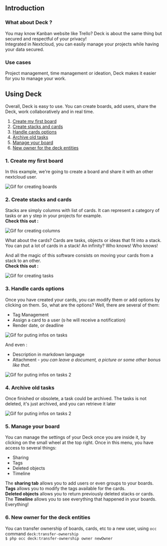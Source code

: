 ## Introduction
### What about Deck ?
You may know Kanban website like Trello? Deck is about the same thing but secured and respectful of your privacy!  
Integrated in Nextcloud, you can easily manage your projects while having your data secured.

### Use cases
Project management, time management or ideation, Deck makes it easier for you to manage your work.

## Using Deck
Overall, Deck is easy to use. You can create boards, add users, share the Deck, work collaboratively and in real time.

1. [Create my first board](#1-create-my-first-board)
2. [Create stacks and cards](#2-create-stacks-and-cards)
3. [Handle cards options](#3-handle-cards-options)
4. [Archive old tasks](#4-archive-old-tasks)
5. [Manage your board](#5-manage-your-board)
6. [New owner for the deck entities](#6-new-owner-for-the-deck-entities)

### 1. Create my first board
In this example, we're going to create a board and share it with an other nextcloud user.

![Gif for creating boards](resources/gifs/EN_create_board.gif)


### 2. Create stacks and cards
Stacks are simply columns with list of cards. It can represent a category of tasks or an y step in your projects for example.   
**Check this out :**

![Gif for creating columns](resources/gifs/EN_create_columns.gif)

What about the cards? Cards are tasks, objects or ideas that fit into a stack. You can put a lot of cards in a stack! An infinity? Who knows! Who knows!   

And all the magic of this software consists on moving your cards from a stack to an other.  
**Check this out :**

![Gif for creating tasks](resources/gifs/EN_create_task.gif)

### 3. Handle cards options
Once you have created your cards, you can modify them or add options by clicking on them. So, what are the options? Well, there are several of them:

- Tag Management
- Assign a card to a user (s·he will receive a notification)
- Render date, or deadline

![Gif for puting infos on tasks](resources/gifs/EN_put_infos.gif)

And even :

- Description in markdown language
- Attachment - *you can leave a document, a picture or some other bonus like that.*

![Gif for puting infos on tasks 2](resources/gifs/EN_put_infos_2.gif)

### 4. Archive old tasks
Once finished or obsolete, a task could be archived. The tasks is not deleted, it's just archived, and you can retrieve it later

![Gif for puting infos on tasks 2](resources/gifs/EN_archive.gif)

### 5. Manage your board
You can manage the settings of your Deck once you are inside it, by clicking on the small wheel at the top right.
Once in this menu, you have access to several things:

- Sharing
- Tags
- Deleted objects
- Timeline

The **sharing tab** allows you to add users or even groups to your boards.  
**Tags** allows you to modify the tags available for the cards.  
**Deleted objects** allows you to return previously deleted stacks or cards.  
The **Timeline** allows you to see everything that happened in your boards. Everything!

### 6. New owner for the deck entities
You can transfer ownership of boards, cards, etc to a new user, using `occ` command `deck:transfer-ownership`  
`$ php occ deck:transfer-ownership owner newOwner`
